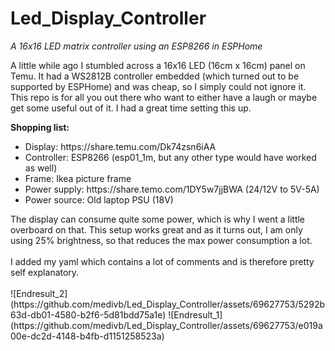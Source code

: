 # Led_Display_Controller
<i>A 16x16 LED matrix controller using an ESP8266 in ESPHome</i>

A little while ago I stumbled across a 16x16 LED (16cm x 16cm) panel on Temu. It had a WS2812B controller embedded (which turned out to be supported by ESPHome) and was cheap, so I simply could not ignore it. This repo is for all you out there who want to either have a laugh or maybe get some useful out of it. I had a great time setting this up.

<b>Shopping list:</b><br>
<ul>
<li>Display: https://share.temu.com/Dk74zsn6iAA</li>
<li>Controller: ESP8266 (esp01_1m, but any other type would have worked as well)</li>
<li>Frame: Ikea picture frame</li>
<li>Power supply: https://share.temo.com/1DY5w7jjBWA (24/12V to 5V-5A)</li>
<li>Power source: Old laptop PSU (18V)</li>
</ul>
The display can consume quite some power, which is why I went a little overboard on that. This setup works great and as it turns out, I am only using 25% brightness, so that reduces the max power consumption a lot.<br>
<br>
I added my yaml which contains a lot of comments and is therefore pretty self explanatory.<br>
<br>
![Endresult_2](https://github.com/medivb/Led_Display_Controller/assets/69627753/5292b63d-db01-4580-b2f6-5d81bdd75a1e)
![Endresult_1](https://github.com/medivb/Led_Display_Controller/assets/69627753/e019a00e-dc2d-4148-b4fb-d1151258523a)

